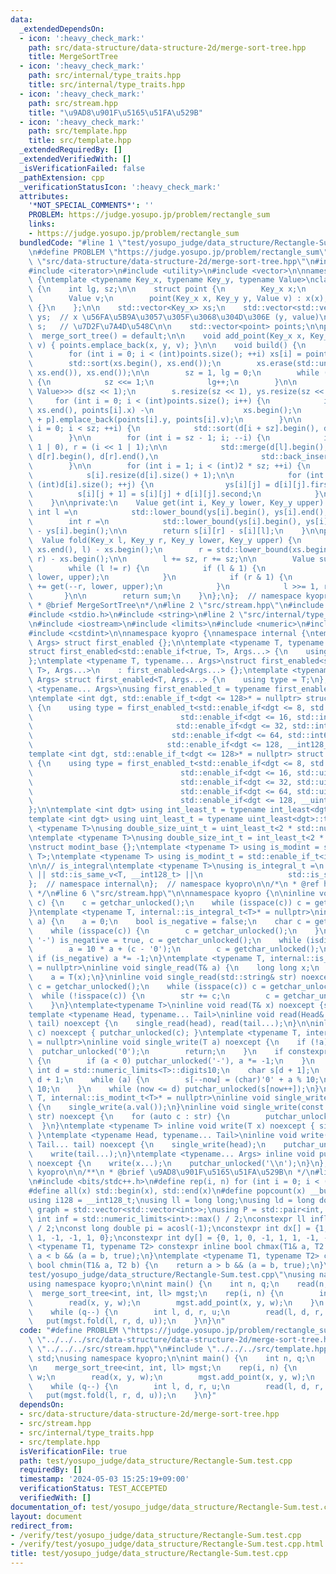 ```yaml
---
data:
  _extendedDependsOn:
  - icon: ':heavy_check_mark:'
    path: src/data-structure/data-structure-2d/merge-sort-tree.hpp
    title: MergeSortTree
  - icon: ':heavy_check_mark:'
    path: src/internal/type_traits.hpp
    title: src/internal/type_traits.hpp
  - icon: ':heavy_check_mark:'
    path: src/stream.hpp
    title: "\u9AD8\u901F\u5165\u51FA\u529B"
  - icon: ':heavy_check_mark:'
    path: src/template.hpp
    title: src/template.hpp
  _extendedRequiredBy: []
  _extendedVerifiedWith: []
  _isVerificationFailed: false
  _pathExtension: cpp
  _verificationStatusIcon: ':heavy_check_mark:'
  attributes:
    '*NOT_SPECIAL_COMMENTS*': ''
    PROBLEM: https://judge.yosupo.jp/problem/rectangle_sum
    links:
    - https://judge.yosupo.jp/problem/rectangle_sum
  bundledCode: "#line 1 \"test/yosupo_judge/data_structure/Rectangle-Sum.test.cpp\"\
    \n#define PROBLEM \"https://judge.yosupo.jp/problem/rectangle_sum\"\n\n#line 2\
    \ \"src/data-structure/data-structure-2d/merge-sort-tree.hpp\"\n#include <algorithm>\n\
    #include <iterator>\n#include <utility>\n#include <vector>\n\nnamespace kyopro\
    \ {\ntemplate <typename Key_x, typename Key_y, typename Value>\nclass merge_sort_tree\
    \ {\n    int lg, sz;\n\n    struct point {\n        Key_x x;\n        Key_y y;\n\
    \        Value v;\n        point(Key_x x, Key_y y, Value v) : x(x), y(y), v(v)\
    \ {}\n    };\n\n    std::vector<Key_x> xs;\n    std::vector<std::vector<Key_y>>\
    \ ys;  // x \u56FA\u5B9A\u3057\u305F\u3068\u304D\u306E (y, value)\n    std::vector<std::vector<Value>>\
    \ s;   // \u7D2F\u7A4D\u548C\n\n    std::vector<point> points;\n\npublic:\n  \
    \  merge_sort_tree() = default;\n\n    void add_point(Key_x x, Key_y y, Value\
    \ v) { points.emplace_back(x, y, v); }\n\n    void build() {\n        xs.resize(points.size());\n\
    \        for (int i = 0; i < (int)points.size(); ++i) xs[i] = points[i].x;\n\n\
    \        std::sort(xs.begin(), xs.end());\n        xs.erase(std::unique(xs.begin(),\
    \ xs.end()), xs.end());\n\n        sz = 1, lg = 0;\n        while (sz <= (int)xs.size())\
    \ {\n            sz <<= 1;\n            lg++;\n        }\n\n        std::vector<std::vector<std::pair<Key_y,\
    \ Value>>> d(sz << 1);\n        s.resize(sz << 1), ys.resize(sz << 1);\n\n   \
    \     for (int i = 0; i < (int)points.size(); i++) {\n            int p = std::lower_bound(xs.begin(),\
    \ xs.end(), points[i].x) -\n                    xs.begin();\n            d[sz\
    \ + p].emplace_back(points[i].y, points[i].v);\n        }\n\n        for (int\
    \ i = 0; i < sz; ++i) {\n            std::sort(d[i + sz].begin(), d[i + sz].end());\n\
    \        }\n\n        for (int i = sz - 1; i; --i) {\n            int l = (i <<\
    \ 1 | 0), r = (i << 1 | 1);\n\n            std::merge(d[l].begin(), d[l].end(),\
    \ d[r].begin(), d[r].end(),\n                       std::back_inserter(d[i]));\n\
    \        }\n\n        for (int i = 1; i < (int)2 * sz; ++i) {\n            ys[i].resize(d[i].size());\n\
    \            s[i].resize(d[i].size() + 1);\n\n            for (int j = 0; j <\
    \ (int)d[i].size(); ++j) {\n                ys[i][j] = d[i][j].first;\n      \
    \          s[i][j + 1] = s[i][j] + d[i][j].second;\n            }\n        }\n\
    \    }\n\nprivate:\n    Value get(int i, Key_y lower, Key_y upper) {\n       \
    \ int l =\n            std::lower_bound(ys[i].begin(), ys[i].end(), lower) - ys[i].begin();\n\
    \        int r =\n            std::lower_bound(ys[i].begin(), ys[i].end(), upper)\
    \ - ys[i].begin();\n\n        return s[i][r] - s[i][l];\n    }\n\npublic:\n  \
    \  Value fold(Key_x l, Key_y r, Key_y lower, Key_y upper) {\n        l = std::lower_bound(xs.begin(),\
    \ xs.end(), l) - xs.begin();\n        r = std::lower_bound(xs.begin(), xs.end(),\
    \ r) - xs.begin();\n\n        l += sz, r += sz;\n\n        Value sum = 0;\n\n\
    \        while (l != r) {\n            if (l & 1) {\n                sum += get(l++,\
    \ lower, upper);\n            }\n            if (r & 1) {\n                sum\
    \ += get(--r, lower, upper);\n            }\n            l >>= 1, r >>= 1;\n \
    \       }\n\n        return sum;\n    }\n};\n};  // namespace kyopro\n\n/**\n\
    \ * @brief MergeSortTree\n*/\n#line 2 \"src/stream.hpp\"\n#include <ctype.h>\n\
    #include <stdio.h>\n#include <string>\n#line 2 \"src/internal/type_traits.hpp\"\
    \n#include <iostream>\n#include <limits>\n#include <numeric>\n#include <typeinfo>\n\
    #include <cstdint>\n\nnamespace kyopro {\nnamespace internal {\ntemplate <typename...\
    \ Args> struct first_enabled {};\n\ntemplate <typename T, typename... Args>\n\
    struct first_enabled<std::enable_if<true, T>, Args...> {\n    using type = T;\n\
    };\ntemplate <typename T, typename... Args>\nstruct first_enabled<std::enable_if<false,\
    \ T>, Args...>\n    : first_enabled<Args...> {};\ntemplate <typename T, typename...\
    \ Args> struct first_enabled<T, Args...> {\n    using type = T;\n};\n\ntemplate\
    \ <typename... Args>\nusing first_enabled_t = typename first_enabled<Args...>::type;\n\
    \ntemplate <int dgt, std::enable_if_t<dgt <= 128>* = nullptr> struct int_least\
    \ {\n    using type = first_enabled_t<std::enable_if<dgt <= 8, std::int8_t>,\n\
    \                                 std::enable_if<dgt <= 16, std::int16_t>,\n \
    \                                std::enable_if<dgt <= 32, std::int32_t>,\n  \
    \                               std::enable_if<dgt <= 64, std::int64_t>,\n   \
    \                              std::enable_if<dgt <= 128, __int128_t>>;\n};\n\n\
    template <int dgt, std::enable_if_t<dgt <= 128>* = nullptr> struct uint_least\
    \ {\n    using type = first_enabled_t<std::enable_if<dgt <= 8, std::uint8_t>,\n\
    \                                 std::enable_if<dgt <= 16, std::uint16_t>,\n\
    \                                 std::enable_if<dgt <= 32, std::uint32_t>,\n\
    \                                 std::enable_if<dgt <= 64, std::uint64_t>,\n\
    \                                 std::enable_if<dgt <= 128, __uint128_t>>;\n\
    };\n\ntemplate <int dgt> using int_least_t = typename int_least<dgt>::type;\n\
    template <int dgt> using uint_least_t = typename uint_least<dgt>::type;\n\ntemplate\
    \ <typename T>\nusing double_size_uint_t = uint_least_t<2 * std::numeric_limits<T>::digits>;\n\
    \ntemplate <typename T>\nusing double_size_int_t = int_least_t<2 * std::numeric_limits<T>::digits>;\n\
    \nstruct modint_base {};\ntemplate <typename T> using is_modint = std::is_base_of<modint_base,\
    \ T>;\ntemplate <typename T> using is_modint_t = std::enable_if_t<is_modint<T>::value>;\n\
    \n\n// is_integral\ntemplate <typename T>\nusing is_integral_t =\n    std::enable_if_t<std::is_integral_v<T>\
    \ || std::is_same_v<T, __int128_t> ||\n                   std::is_same_v<T, __uint128_t>>;\n\
    };  // namespace internal\n};  // namespace kyopro\n\n/*\n * @ref https://qiita.com/kazatsuyu/items/f8c3b304e7f8b35263d8\n\
    \ */\n#line 6 \"src/stream.hpp\"\n\nnamespace kyopro {\n\ninline void single_read(char&\
    \ c) {\n    c = getchar_unlocked();\n    while (isspace(c)) c = getchar_unlocked();\n\
    }\ntemplate <typename T, internal::is_integral_t<T>* = nullptr>\ninline void single_read(T&\
    \ a) {\n    a = 0;\n    bool is_negative = false;\n    char c = getchar_unlocked();\n\
    \    while (isspace(c)) {\n        c = getchar_unlocked();\n    }\n    if (c ==\
    \ '-') is_negative = true, c = getchar_unlocked();\n    while (isdigit(c)) {\n\
    \        a = 10 * a + (c - '0');\n        c = getchar_unlocked();\n    }\n   \
    \ if (is_negative) a *= -1;\n}\ntemplate <typename T, internal::is_modint_t<T>*\
    \ = nullptr>\ninline void single_read(T& a) {\n    long long x;\n    single_read(x);\n\
    \    a = T(x);\n}\ninline void single_read(std::string& str) noexcept {\n    char\
    \ c = getchar_unlocked();\n    while (isspace(c)) c = getchar_unlocked();\n  \
    \  while (!isspace(c)) {\n        str += c;\n        c = getchar_unlocked();\n\
    \    }\n}\ntemplate<typename T>\ninline void read(T& x) noexcept {single_read(x);}\n\
    template <typename Head, typename... Tail>\ninline void read(Head& head, Tail&...\
    \ tail) noexcept {\n    single_read(head), read(tail...);\n}\n\ninline void single_write(char\
    \ c) noexcept { putchar_unlocked(c); }\ntemplate <typename T, internal::is_integral_t<T>*\
    \ = nullptr>\ninline void single_write(T a) noexcept {\n    if (!a) {\n      \
    \  putchar_unlocked('0');\n        return;\n    }\n    if constexpr (std::is_signed_v<T>)\
    \ {\n        if (a < 0) putchar_unlocked('-'), a *= -1;\n    }\n    constexpr\
    \ int d = std::numeric_limits<T>::digits10;\n    char s[d + 1];\n    int now =\
    \ d + 1;\n    while (a) {\n        s[--now] = (char)'0' + a % 10;\n        a /=\
    \ 10;\n    }\n    while (now <= d) putchar_unlocked(s[now++]);\n}\ntemplate <typename\
    \ T, internal::is_modint_t<T>* = nullptr>\ninline void single_write(T a) noexcept\
    \ {\n    single_write(a.val());\n}\ninline void single_write(const std::string&\
    \ str) noexcept {\n    for (auto c : str) {\n        putchar_unlocked(c);\n  \
    \  }\n}\ntemplate <typename T> inline void write(T x) noexcept { single_write(x);\
    \ }\ntemplate <typename Head, typename... Tail>\ninline void write(Head head,\
    \ Tail... tail) noexcept {\n    single_write(head);\n    putchar_unlocked(' ');\n\
    \    write(tail...);\n}\ntemplate <typename... Args> inline void put(Args... x)\
    \ noexcept {\n    write(x...);\n    putchar_unlocked('\\n');\n}\n};  // namespace\
    \ kyopro\n\n/**\n * @brief \u9AD8\u901F\u5165\u51FA\u529B\n */\n#line 2 \"src/template.hpp\"\
    \n#include <bits/stdc++.h>\n#define rep(i, n) for (int i = 0; i < (n); i++)\n\
    #define all(x) std::begin(x), std::end(x)\n#define popcount(x) __builtin_popcountll(x)\n\
    using i128 = __int128_t;\nusing ll = long long;\nusing ld = long double;\nusing\
    \ graph = std::vector<std::vector<int>>;\nusing P = std::pair<int, int>;\nconstexpr\
    \ int inf = std::numeric_limits<int>::max() / 2;\nconstexpr ll infl = std::numeric_limits<ll>::max()\
    \ / 2;\nconst long double pi = acosl(-1);\nconstexpr int dx[] = {1, 0, -1, 0,\
    \ 1, -1, -1, 1, 0};\nconstexpr int dy[] = {0, 1, 0, -1, 1, 1, -1, -1, 0};\ntemplate\
    \ <typename T1, typename T2> constexpr inline bool chmax(T1& a, T2 b) {\n    return\
    \ a < b && (a = b, true);\n}\ntemplate <typename T1, typename T2> constexpr inline\
    \ bool chmin(T1& a, T2 b) {\n    return a > b && (a = b, true);\n}\n#line 6 \"\
    test/yosupo_judge/data_structure/Rectangle-Sum.test.cpp\"\nusing namespace std;\n\
    using namespace kyopro;\n\nint main() {\n    int n, q;\n    read(n, q);\n\n  \
    \  merge_sort_tree<int, int, ll> mgst;\n    rep(i, n) {\n        int x, y, w;\n\
    \        read(x, y, w);\n        mgst.add_point(x, y, w);\n    }\n    mgst.build();\n\
    \    while (q--) {\n        int l, d, r, u;\n        read(l, d, r, u);\n     \
    \   put(mgst.fold(l, r, d, u));\n    }\n}\n"
  code: "#define PROBLEM \"https://judge.yosupo.jp/problem/rectangle_sum\"\n\n#include\
    \ \"../../../src/data-structure/data-structure-2d/merge-sort-tree.hpp\"\n#include\
    \ \"../../../src/stream.hpp\"\n#include \"../../../src/template.hpp\"\nusing namespace\
    \ std;\nusing namespace kyopro;\n\nint main() {\n    int n, q;\n    read(n, q);\n\
    \n    merge_sort_tree<int, int, ll> mgst;\n    rep(i, n) {\n        int x, y,\
    \ w;\n        read(x, y, w);\n        mgst.add_point(x, y, w);\n    }\n    mgst.build();\n\
    \    while (q--) {\n        int l, d, r, u;\n        read(l, d, r, u);\n     \
    \   put(mgst.fold(l, r, d, u));\n    }\n}"
  dependsOn:
  - src/data-structure/data-structure-2d/merge-sort-tree.hpp
  - src/stream.hpp
  - src/internal/type_traits.hpp
  - src/template.hpp
  isVerificationFile: true
  path: test/yosupo_judge/data_structure/Rectangle-Sum.test.cpp
  requiredBy: []
  timestamp: '2024-05-03 15:25:19+09:00'
  verificationStatus: TEST_ACCEPTED
  verifiedWith: []
documentation_of: test/yosupo_judge/data_structure/Rectangle-Sum.test.cpp
layout: document
redirect_from:
- /verify/test/yosupo_judge/data_structure/Rectangle-Sum.test.cpp
- /verify/test/yosupo_judge/data_structure/Rectangle-Sum.test.cpp.html
title: test/yosupo_judge/data_structure/Rectangle-Sum.test.cpp
---
```

